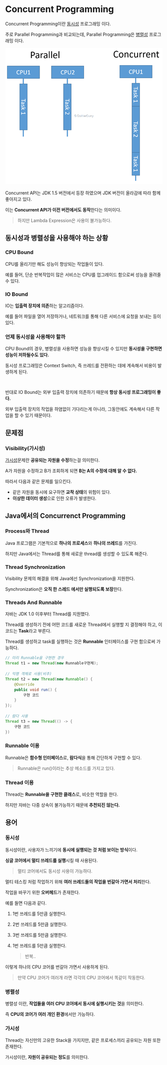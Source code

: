 # Concurrent Programming

Concurrent Programming이란 [동시성](#동시성) 프로그래밍 이다.

주로 Parallel Programming과 비교되는데, Parallel Programming은 [병렬성](#병렬성) 프로그래밍 이다.

<img src="./images/concurrent_programming.png" alt="Blocking_io"  />



Concurrent API는 JDK 1.5 버전에서 등장 하였으며 JDK 버전이 올라감에 따라 함께 좋아지고 있다.

이는 **Concurrent API가 이전 버전에서도 동작**한다는 의미이다.

> 하지만 Lambda Expression은 사용이 불가능하다.

## 동시성과 병렬성을 사용해야 하는 상황

### CPU Bound

CPU를 올리기만 해도 성능이 향상되는 작업들이 있다.

예를 들어, 단순 반복작업이 많은 서비스는 CPU를 업그레이드 함으로써 성능을 올려줄 수 있다.

### IO Bound

IO는 **입출력 장치에 의존**하는 알고리즘이다.

예를 들어 파일을 열어 저장하거나, 네트워크를 통해 다른 서비스에 요청을 보내는 등이 있다.

### 언제 동시성을 사용해야 할까

CPU Bound의 경우, 병렬성을 사용하면 성능을 향상시킬 수 있지만 **동시성을 구현하면 성능이 저하될수도 있다.**

동시성 프로그래밍은 Context Switch, 즉 쓰레드를 전환하는 데에 계속해서 비용이 발생하게 된다.

<br>

반대로 IO Bound는 외부 입출력 장치에 의존하기 때문에 **항상 동시성 프로그래밍이 좋다.**

외부 입출력 장치의 작업을 하염없이 기다리는게 아니라, 그동안에도 계속해서 다른 작업을 할 수 있기 때문이다.


## 문제점

### Visibility(가시성)

[가시성](#가시성)문제란 **공유되는 자원을 수정**하는걸 의미한다.

A가 자원을 수정하고 B가 조회하게 되면 **B는 A의 수정에 대해 알 수 없다.**

따라서 다음과 같은 문제를 일으킨다.

- 같은 자원을 동시에 요구하면 **교착 상태**의 위험이 있다.
- **이상한 데이터 생성**으로 인한 오류가 발생한다.

## Java에서의 Concurrenct Programming

### Process와 Thread

Java 프로그램은 기본적으로 **하나의 프로세스**와 **하나의 쓰레드**를 가진다.

하지만 Java에서는 Thread를 통해 새로운 thread를 생성할 수 있도록 해준다.

### Thread Synchronization

Visibility 문제의 해결을 위해 Java에선 Synchronization을 지원한다.

Synchronization은 **오직 한 스레드 에서만 실행되도록 보장**한다.

### Threads And Runnable

자바는 JDK 1.0 이후부터 Thread를 지원했다.

Thread를 생성하기 전에 어떤 코드를 새로운 Thread에서 실행할 지 결정해야 하고, 이 코드는 **Task**라고 부른다.

Thread를 생성하고 task를 실행하는 것은 **Runnable** 인터페이스를 구현 함으로써 가능하다.

``` java
// 미리 Runnable을 구현한 경우
Thread t1 = new Thread(new Runnable구현체);

// 익명 객체로 사용(비추)
Thread t2 = new Thread(new Runnable() {
    @Override
    public void run() {
        구현 코드
    }
});

// 람다 사용
Thread t3 = new Thread(() -> {
    구현 코드
})
```

### Runnable 이용

Runnable은 **함수형 인터페이스**로, **람다식**을 통해 간단하게 구현할 수 있다.

> Runnable은 run()이라는 추상 메소드를 가지고 있다.

### Thread 이용

Thread는 **Runnable을 구현한 클래스**로, 비슷한 역할을 한다.

하지만 자바는 다중 상속이 불가능하기 때문에 **추천되진 않는다.**

## 용어

### 동시성

동시성이란, 사용자가 느끼기에 **동시에 실행되는 것 처럼 보이는 방식**이다.

**싱글 코어에서 멀티 쓰레드를 실행**시킬 때 사용된다.

> 멀티 코어에서도 동시성 사용이 가능하다.

멀티 테스킹 처럼 작업하기 위해 **여러 쓰레드들의 작업을 번갈아 가면서 처리**한다.

작업을 바꾸기 위한 **오버헤드**가 존재한다.

예를 들면 다음과 같다.

1. 1번 쓰레드를 5만큼 실행한다.

2. 2번 쓰레드를 5만큼 실행한다.

3. 3번 쓰레드를 5만큼 실행한다.

4. 1번 쓰레드를 5만큼 실행한다.

   > 반복..

이렇게 하나의 CPU 코어를 번갈아 가면서 사용하게 된다.

> 만약 CPU 코어가 여러개 라면 각각의 CPU 코어에서 똑같이 작동한다.

### 병렬성

병렬성 이란, **작업들을 여러 CPU 코어에서 동시에 실행시키는 것**을 의미한다.

즉 **CPU의 코어가 여러 개인 환경**에서만 가능하다.

### 가시성

Thread는 자신만의 고유한 Stack을 가지지만, 같은 프로세스끼리 공유되는 자원 또한 존재한다.

가시성이란, **자원이 공유되는 정도**를 의미한다.